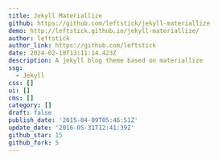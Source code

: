 ```yaml
---
title: Jekyll Materiallize
github: https://github.com/leftstick/jekyll-materiallize
demo: http://leftstick.github.io/jekyll-materiallize/
author: leftstick
author_link: https://github.com/leftstick
date: 2024-02-18T13:11:14.423Z
description: A jekyll blog theme based on materiallize
ssg:
  - Jekyll
css: []
ui: []
cms: []
category: []
draft: false
publish_date: '2015-04-09T05:46:51Z'
update_date: '2016-05-31T12:41:39Z'
github_star: 15
github_fork: 5
---
```

